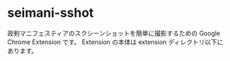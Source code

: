 # seimani-sshot
政剣マニフェスティアのスクシーンショットを簡単に撮影するための Google Chrome Extension です。
Extension の本体は extension ディレクトリ以下にあります。
